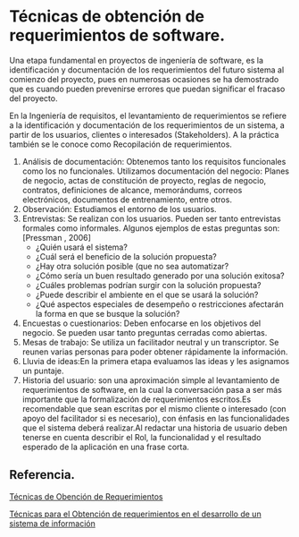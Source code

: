 # Técnicas de obtención de requerimientos de software. 

Una etapa fundamental en proyectos de ingeniería de software, es la identificación y documentación de los requerimientos del futuro sistema al comienzo del proyecto, pues en numerosas ocasiones se ha demostrado que es cuando pueden prevenirse errores que puedan significar el fracaso del proyecto.

En la Ingeniería de requisitos, el levantamiento de requerimientos se refiere a la identificación y documentación de los requerimientos de un sistema, a partir de los usuarios, clientes o interesados (Stakeholders). A la práctica también se le conoce como Recopilación de requerimientos.

1. Análisis de documentación: Obtenemos tanto los requisitos funcionales como los no funcionales. Utilizamos documentación del negocio: Planes de negocio, actas de constitución de proyecto, reglas de negocio, contratos, definiciones de alcance, memorándums, correos electrónicos, documentos de entrenamiento, entre otros.
2. Observación: Estudiamos el entorno de los usuarios. 
3. Entrevistas: Se realizan con los usuarios. Pueden ser tanto entrevistas formales como informales.
Algunos ejemplos de estas preguntas son: [Pressman , 2006]
    * ¿Quién usará el sistema?
    * ¿Cuál será el beneficio de la solución propuesta?
    * ¿Hay otra solución posible (que no sea automatizar?
    * ¿Cómo sería un buen resultado generado por una solución exitosa?
    *  ¿Cuáles problemas podrían surgir con la solución propuesta?
    *   ¿Puede describir el ambiente en el que se usará la solución?
    *    ¿Qué aspectos especiales de desempeño o restricciones afectarán la forma en que se busque la solución?
4. Encuestas o cuestionarios: Deben enfocarse en los objetivos del negocio. Se pueden usar tanto preguntas cerradas como abiertas.
5. Mesas de trabajo: Se utiliza un  facilitador neutral y un transcriptor. Se reunen varias personas para poder obtener rápidamente la información. 
6. Lluvia de ideas:En la primera etapa evaluamos las ideas y les asignamos un puntaje. 
7. Historia del usuario: son una aproximación simple al levantamiento de requerimientos de software, en la cual la conversación pasa a ser más importante que la formalización de requerimientos escritos.Es recomendable que sean escritas por el mismo cliente o interesado (con apoyo del facilitador si es necesario), con énfasis en las funcionalidades que el sistema deberá realizar.Al redactar una historia de usuario deben tenerse en cuenta describir el Rol, la funcionalidad y el resultado esperado de la aplicación en una frase corta.


## Referencia. 
[Técnicas de Obención de Requerimientos](https://monivela.wordpress.com/requerimientos/tecnicas-de-levantamiento-de-requerimientos/)

[Técnicas para el Obtención de
requerimientos en el desarrollo de un sistema de
información
](http://itcelaya.edu.mx/ojs/index.php/pistas/article/viewFile/298/288)
